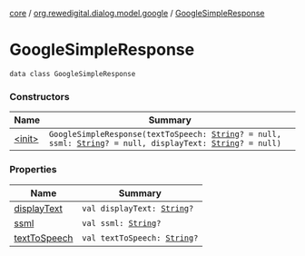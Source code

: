 [core](../../index.md) / [org.rewedigital.dialog.model.google](../index.md) / [GoogleSimpleResponse](./index.md)

# GoogleSimpleResponse

`data class GoogleSimpleResponse`

### Constructors

| Name | Summary |
|---|---|
| [&lt;init&gt;](-init-.md) | `GoogleSimpleResponse(textToSpeech: `[`String`](https://kotlinlang.org/api/latest/jvm/stdlib/kotlin/-string/index.html)`? = null, ssml: `[`String`](https://kotlinlang.org/api/latest/jvm/stdlib/kotlin/-string/index.html)`? = null, displayText: `[`String`](https://kotlinlang.org/api/latest/jvm/stdlib/kotlin/-string/index.html)`? = null)` |

### Properties

| Name | Summary |
|---|---|
| [displayText](display-text.md) | `val displayText: `[`String`](https://kotlinlang.org/api/latest/jvm/stdlib/kotlin/-string/index.html)`?` |
| [ssml](ssml.md) | `val ssml: `[`String`](https://kotlinlang.org/api/latest/jvm/stdlib/kotlin/-string/index.html)`?` |
| [textToSpeech](text-to-speech.md) | `val textToSpeech: `[`String`](https://kotlinlang.org/api/latest/jvm/stdlib/kotlin/-string/index.html)`?` |
